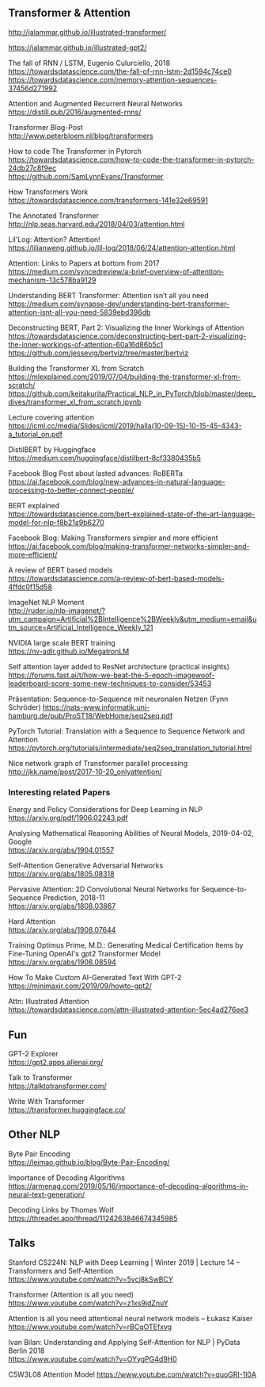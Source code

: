 ## Transformer & Attention

http://jalammar.github.io/illustrated-transformer/


https://jalammar.github.io/illustrated-gpt2/


The fall of RNN / LSTM, Eugenio Culurciello, 2018  
https://towardsdatascience.com/the-fall-of-rnn-lstm-2d1594c74ce0  
https://towardsdatascience.com/memory-attention-sequences-37456d271992  


Attention and Augmented Recurrent Neural Networks  
https://distill.pub/2016/augmented-rnns/ 


Transformer Blog-Post  
http://www.peterbloem.nl/blog/transformers 


How to code The Transformer in Pytorch  
https://towardsdatascience.com/how-to-code-the-transformer-in-pytorch-24db27c8f9ec  
https://github.com/SamLynnEvans/Transformer


How Transformers Work  
https://towardsdatascience.com/transformers-141e32e69591


The Annotated Transformer  
http://nlp.seas.harvard.edu/2018/04/03/attention.html


Lil'Log: Attention? Attention!  
https://lilianweng.github.io/lil-log/2018/06/24/attention-attention.html


Attention: Links to Papers at bottom from 2017  
https://medium.com/syncedreview/a-brief-overview-of-attention-mechanism-13c578ba9129


Understanding BERT Transformer: Attention isn’t all you need  
https://medium.com/synapse-dev/understanding-bert-transformer-attention-isnt-all-you-need-5839ebd396db


Deconstructing BERT, Part 2: Visualizing the Inner Workings of Attention  
https://towardsdatascience.com/deconstructing-bert-part-2-visualizing-the-inner-workings-of-attention-60a16d86b5c1
https://github.com/jessevig/bertviz/tree/master/bertviz


Building the Transformer XL from Scratch  
https://mlexplained.com/2019/07/04/building-the-transformer-xl-from-scratch/  
https://github.com/keitakurita/Practical_NLP_in_PyTorch/blob/master/deep_dives/transformer_xl_from_scratch.ipynb


Lecture covering attention  
https://icml.cc/media/Slides/icml/2019/halla(10-09-15)-10-15-45-4343-a_tutorial_on.pdf


DistilBERT by Huggingface  
https://medium.com/huggingface/distilbert-8cf3380435b5


Facebook Blog Post about lasted advances: RoBERTa  
https://ai.facebook.com/blog/new-advances-in-natural-language-processing-to-better-connect-people/


BERT explained  
https://towardsdatascience.com/bert-explained-state-of-the-art-language-model-for-nlp-f8b21a9b6270


Facebook Blog: Making Transformers simpler and more efficient  
https://ai.facebook.com/blog/making-transformer-networks-simpler-and-more-efficient/

 
A review of BERT based models  
https://towardsdatascience.com/a-review-of-bert-based-models-4ffdc0f15d58


ImageNet NLP Moment  
http://ruder.io/nlp-imagenet/?utm_campaign=Artificial%2BIntelligence%2BWeekly&utm_medium=email&utm_source=Artificial_Intelligence_Weekly_121


NVIDIA large scale BERT training  
https://nv-adlr.github.io/MegatronLM


Self attention layer added to ResNet architecture (practical insights)  
https://forums.fast.ai/t/how-we-beat-the-5-epoch-imagewoof-leaderboard-score-some-new-techniques-to-consider/53453  


Präsentation: Sequence-to-Sequence mit neuronalen Netzen (Fynn Schröder)
https://nats-www.informatik.uni-hamburg.de/pub/ProST18/WebHome/seq2seq.pdf


PyTorch Tutorial: Translation with a Sequence to Sequence Network and Attention
https://pytorch.org/tutorials/intermediate/seq2seq_translation_tutorial.html


Nice network graph of Transformer parallel processing  
http://jkk.name/post/2017-10-20_onlyattention/


### Interesting related Papers

Energy and Policy Considerations for Deep Learning in NLP  
https://arxiv.org/pdf/1906.02243.pdf

Analysing Mathematical Reasoning Abilities of Neural Models, 2019-04-02, Google  
https://arxiv.org/abs/1904.01557


Self-Attention Generative Adversarial Networks  
https://arxiv.org/abs/1805.08318


Pervasive Attention: 2D Convolutional Neural Networks for Sequence-to-Sequence Prediction, 2018-11  
https://arxiv.org/abs/1808.03867


Hard Attention  
https://arxiv.org/abs/1908.07644 


Training Optimus Prime, M.D.: Generating Medical Certification Items by Fine-Tuning OpenAI's gpt2 Transformer Model  
https://arxiv.org/abs/1908.08594


How To Make Custom AI-Generated Text With GPT-2  
https://minimaxir.com/2019/09/howto-gpt2/


Attn: Illustrated Attention  
https://towardsdatascience.com/attn-illustrated-attention-5ec4ad276ee3


## Fun

GPT-2 Explorer  
https://gpt2.apps.allenai.org/


Talk to Transformer  
https://talktotransformer.com/


Write With Transformer  
https://transformer.huggingface.co/


## Other NLP

Byte Pair Encoding  
https://leimao.github.io/blog/Byte-Pair-Encoding/


Importance of Decoding Algorithms  
https://armenag.com/2019/05/16/importance-of-decoding-algorithms-in-neural-text-generation/


Decoding Links by Thomas Wolf
https://threader.app/thread/1124263846674345985


## Talks

Stanford CS224N: NLP with Deep Learning | Winter 2019 | Lecture 14 – Transformers and Self-Attention  
https://www.youtube.com/watch?v=5vcj8kSwBCY


Transformer (Attention is all you need)  
https://www.youtube.com/watch?v=z1xs9jdZnuY


Attention is all you need attentional neural network models – Łukasz Kaiser  
https://www.youtube.com/watch?v=rBCqOTEfxvg


Ivan Bilan: Understanding and Applying Self-Attention for NLP | PyData Berlin 2018  
https://www.youtube.com/watch?v=OYygPG4d9H0


C5W3L08 Attention Model
https://www.youtube.com/watch?v=quoGRI-1l0A